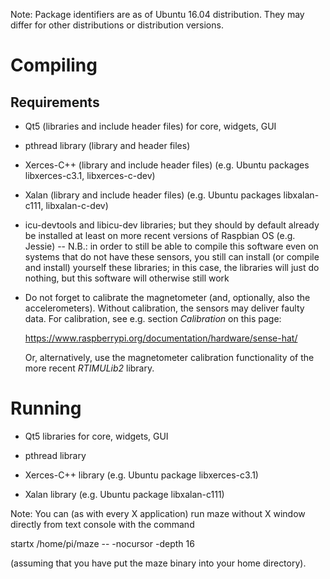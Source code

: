 Note: Package identifiers are as of Ubuntu 16.04 distribution.  They
may differ for other distributions or distribution versions.

Compiling
=========

Requirements
------------

* Qt5 (libraries and include header files) for core, widgets, GUI

* pthread library (library and header files)

* Xerces-C++ (library and include header files) (e.g. Ubuntu packages
libxerces-c3.1, libxerces-c-dev)

* Xalan (library and include header files) (e.g. Ubuntu packages
libxalan-c111, libxalan-c-dev)

* icu-devtools and libicu-dev libraries; but they should by default
  already be installed at least on more recent versions of Raspbian OS
  (e.g. Jessie) -- N.B.: in order to still be able to compile this
  software even on systems that do not have these sensors, you still
  can install (or compile and install) yourself these libraries; in
  this case, the libraries will just do nothing, but this software
  will otherwise still work

* Do not forget to calibrate the magnetometer (and, optionally, also
  the accelerometers).  Without calibration, the sensors may deliver
  faulty data.  For calibration, see e.g. section _Calibration_ on
  this page:

  https://www.raspberrypi.org/documentation/hardware/sense-hat/

  Or, alternatively, use the magnetometer calibration functionality
  of the more recent _RTIMULib2_ library.

Running
=======

* Qt5 libraries for core, widgets, GUI

* pthread library

* Xerces-C++ library (e.g. Ubuntu package libxerces-c3.1)

* Xalan library (e.g. Ubuntu package libxalan-c111)

Note: You can (as with every X application) run maze without X window
directly from text console with the command

  startx /home/pi/maze -- -nocursor -depth 16

(assuming that you have put the maze binary into your home directory).
